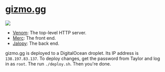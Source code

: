 # [gizmo.gg][]

[![][build badge]][build]

- [Venom](./venom): The top-level HTTP server.
- [Merc](./merc): The front end.
- [Jalopy](./jalopy): The back end.

gizmo.gg is deployed to a DigitalOcean droplet. Its IP address is
`138.197.83.137`. To deploy changes, get the password from Taylor and log in as
`root`. The run `./deploy.sh`. Then you're done.

[gizmo.gg]: http://gizmo.gg
[build badge]: https://circleci.com/gh/tfausak/gizmo-gg/tree/master.svg?style=shield&circle-token=a05aad2c8cffe2e4734d59c139d36035f05a7d21
[build]: https://circleci.com/gh/tfausak/gizmo-gg/tree/master

